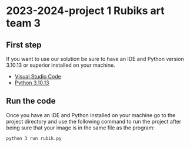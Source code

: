 # 2023-2024-project 1 Rubiks art team 3
 
## First step

If you want to use our solution be sure to have an IDE and Python version 3.10.13 or superior installed on your machine.
- [Visual Studio Code](https://code.visualstudio.com/)
- [Python 3.10.13](https://www.python.org/downloads/)

## Run the code

Once you have an IDE and Python installed on your machine go to the project directory and use the following command to run the project after being sure that your image is in the same file as the program:

```
python 3 run rubik.py
```